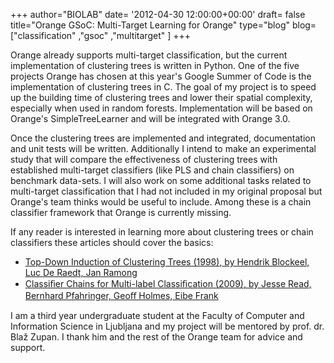 +++
author="BIOLAB"
date= '2012-04-30 12:00:00+00:00'
draft= false
title="Orange GSoC: Multi-Target Learning for Orange"
type="blog"
blog=["classification" ,"gsoc" ,"multitarget" ]
+++

Orange already supports multi-target classification, but the current implementation of clustering trees is written in Python. One of the five projects Orange has chosen at this year's Google Summer of Code is the implementation of clustering trees in C. The goal of my project is to speed up the building time of clustering trees and lower their spatial complexity, especially when used in random forests. Implementation will be based on Orange's SimpleTreeLearner and will be integrated with Orange 3.0.

Once the clustering trees are implemented and integrated, documentation and unit tests will be written. Additionally I intend to make an experimental study that will compare the effectiveness of clustering trees with established multi-target classifiers (like PLS and chain classifiers) on benchmark data-sets. I will also work on some additional tasks related to multi-target classification that I had not included in my original proposal but Orange's team thinks would be useful to include. Among these is a chain classifier framework that Orange is currently missing.

If any reader is interested in learning more about clustering trees or chain classifiers these articles should cover the basics:  

* [Top-Down Induction of Clustering Trees (1998), by Hendrik Blockeel, Luc De Raedt, Jan Ramong](http://citeseerx.ist.psu.edu/viewdoc/summary?doi=10.1.1.50.3353)
* [Classiﬁer Chains for Multi-label Classiﬁcation (2009), by Jesse Read, Bernhard Pfahringer, Geoﬀ Holmes, Eibe Frank](http://www.cs.waikato.ac.nz/~eibe/pubs/chains.pdf)

I am a third year undergraduate student at the Faculty of Computer and Information Science in Ljubljana and my project will be mentored by prof. dr. Blaž Zupan. I thank him and the rest of the Orange team for advice and support.
